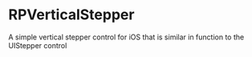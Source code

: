 RPVerticalStepper
=================

A simple vertical stepper control for iOS that is similar in function to the UIStepper control
